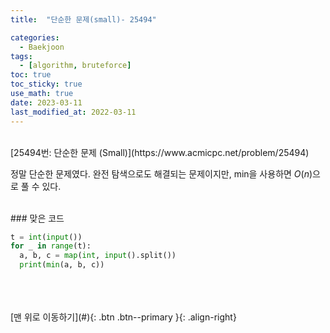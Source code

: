 ```yaml
---
title:  "단순한 문제(small)- 25494" 

categories:
  - Baekjoon
tags:
  - [algorithm, bruteforce]
toc: true
toc_sticky: true
use_math: true
date: 2023-03-11 
last_modified_at: 2022-03-11 
---
```


<br/>
[25494번: 단순한 문제 (Small)](https://www.acmicpc.net/problem/25494)


정말 단순한 문제였다. 완전 탐색으로도 해결되는 문제이지만, min을 사용하면 $O(n)$으로 풀 수 있다. 

<br/>
### 맞은 코드

```python
t = int(input())
for _ in range(t):
  a, b, c = map(int, input().split())
  print(min(a, b, c))
```


<br/>   
<br/><br/>
[맨 위로 이동하기](#){: .btn .btn--primary }{: .align-right}
